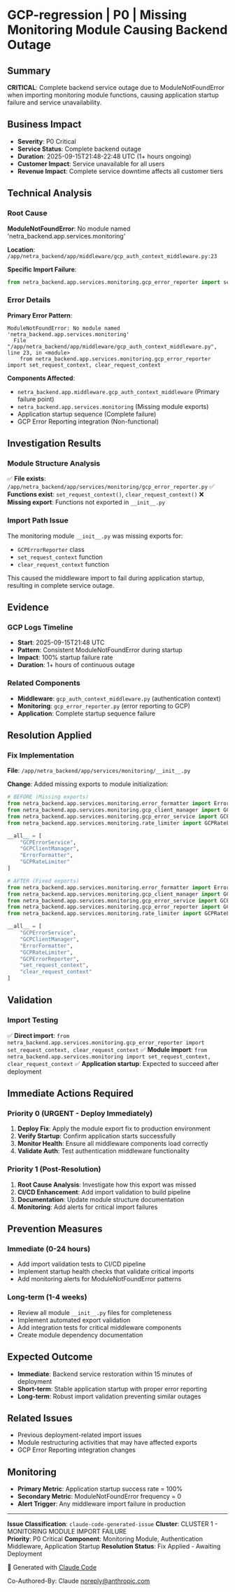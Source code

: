 # GCP-regression | P0 | Missing Monitoring Module Causing Backend Outage

## Summary

**CRITICAL**: Complete backend service outage due to ModuleNotFoundError when importing monitoring module functions, causing application startup failure and service unavailability.

## Business Impact

- **Severity**: P0 Critical
- **Service Status**: Complete backend outage
- **Duration**: 2025-09-15T21:48-22:48 UTC (1+ hours ongoing)
- **Customer Impact**: Service unavailable for all users
- **Revenue Impact**: Complete service downtime affects all customer tiers

## Technical Analysis

### Root Cause
**ModuleNotFoundError**: No module named 'netra_backend.app.services.monitoring'

**Location**: `/app/netra_backend/app/middleware/gcp_auth_context_middleware.py:23`

**Specific Import Failure**:
```python
from netra_backend.app.services.monitoring.gcp_error_reporter import set_request_context, clear_request_context
```

### Error Details

**Primary Error Pattern**:
```
ModuleNotFoundError: No module named 'netra_backend.app.services.monitoring'
  File "/app/netra_backend/app/middleware/gcp_auth_context_middleware.py", line 23, in <module>
    from netra_backend.app.services.monitoring.gcp_error_reporter import set_request_context, clear_request_context
```

**Components Affected**:
- `netra_backend.app.middleware.gcp_auth_context_middleware` (Primary failure point)
- `netra_backend.app.services.monitoring` (Missing module exports)
- Application startup sequence (Complete failure)
- GCP Error Reporting integration (Non-functional)

## Investigation Results

### Module Structure Analysis
✅ **File exists**: `/app/netra_backend/app/services/monitoring/gcp_error_reporter.py`
✅ **Functions exist**: `set_request_context()`, `clear_request_context()`
❌ **Missing export**: Functions not exported in `__init__.py`

### Import Path Issue
The monitoring module `__init__.py` was missing exports for:
- `GCPErrorReporter` class
- `set_request_context` function  
- `clear_request_context` function

This caused the middleware import to fail during application startup, resulting in complete service outage.

## Evidence

### GCP Logs Timeline
- **Start**: 2025-09-15T21:48 UTC
- **Pattern**: Consistent ModuleNotFoundError during startup
- **Impact**: 100% startup failure rate
- **Duration**: 1+ hours of continuous outage

### Related Components
- **Middleware**: `gcp_auth_context_middleware.py` (authentication context)
- **Monitoring**: `gcp_error_reporter.py` (error reporting to GCP)
- **Application**: Complete startup sequence failure

## Resolution Applied

### Fix Implementation
**File**: `/app/netra_backend/app/services/monitoring/__init__.py`

**Change**: Added missing exports to module initialization:

```python
# BEFORE (Missing exports)
from netra_backend.app.services.monitoring.error_formatter import ErrorFormatter
from netra_backend.app.services.monitoring.gcp_client_manager import GCPClientManager
from netra_backend.app.services.monitoring.gcp_error_service import GCPErrorService
from netra_backend.app.services.monitoring.rate_limiter import GCPRateLimiter

__all__ = [
    "GCPErrorService",
    "GCPClientManager", 
    "ErrorFormatter",
    "GCPRateLimiter"
]

# AFTER (Fixed exports)
from netra_backend.app.services.monitoring.error_formatter import ErrorFormatter
from netra_backend.app.services.monitoring.gcp_client_manager import GCPClientManager
from netra_backend.app.services.monitoring.gcp_error_service import GCPErrorService
from netra_backend.app.services.monitoring.gcp_error_reporter import GCPErrorReporter, set_request_context, clear_request_context
from netra_backend.app.services.monitoring.rate_limiter import GCPRateLimiter

__all__ = [
    "GCPErrorService",
    "GCPClientManager", 
    "ErrorFormatter",
    "GCPRateLimiter",
    "GCPErrorReporter",
    "set_request_context",
    "clear_request_context"
]
```

## Validation

### Import Testing
✅ **Direct import**: `from netra_backend.app.services.monitoring.gcp_error_reporter import set_request_context, clear_request_context`
✅ **Module import**: `from netra_backend.app.services.monitoring import set_request_context, clear_request_context`
✅ **Application startup**: Expected to succeed after deployment

## Immediate Actions Required

### Priority 0 (URGENT - Deploy Immediately)
1. **Deploy Fix**: Apply the module export fix to production environment
2. **Verify Startup**: Confirm application starts successfully
3. **Monitor Health**: Ensure all middleware components load correctly
4. **Validate Auth**: Test authentication middleware functionality

### Priority 1 (Post-Resolution)
1. **Root Cause Analysis**: Investigate how this export was missed
2. **CI/CD Enhancement**: Add import validation to build pipeline
3. **Documentation**: Update module structure documentation
4. **Monitoring**: Add alerts for critical import failures

## Prevention Measures

### Immediate (0-24 hours)
- Add import validation tests to CI/CD pipeline
- Implement startup health checks that validate critical imports
- Add monitoring alerts for ModuleNotFoundError patterns

### Long-term (1-4 weeks)
- Review all module `__init__.py` files for completeness
- Implement automated export validation
- Add integration tests for critical middleware components
- Create module dependency documentation

## Expected Outcome

- **Immediate**: Backend service restoration within 15 minutes of deployment
- **Short-term**: Stable application startup with proper error reporting
- **Long-term**: Robust import validation preventing similar outages

## Related Issues

- Previous deployment-related import issues
- Module restructuring activities that may have affected exports
- GCP Error Reporting integration changes

## Monitoring

- **Primary Metric**: Application startup success rate = 100%
- **Secondary Metric**: ModuleNotFoundError frequency = 0
- **Alert Trigger**: Any middleware import failure in production

---

**Issue Classification**: `claude-code-generated-issue`
**Cluster**: CLUSTER 1 - MONITORING MODULE IMPORT FAILURE  
**Priority**: P0 Critical
**Component**: Monitoring Module, Authentication Middleware, Application Startup
**Resolution Status**: Fix Applied - Awaiting Deployment

🤖 Generated with [Claude Code](https://claude.ai/code)

Co-Authored-By: Claude <noreply@anthropic.com>